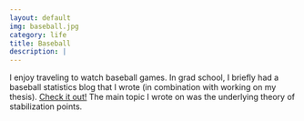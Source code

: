 ```yaml
---
layout: default
img: baseball.jpg
category: life
title: Baseball
description: |
---
```

I enjoy traveling to watch baseball games. In grad school, I briefly had a baseball statistics blog that I wrote (in combination with working on my thesis). [Check it out!](http://www.probabilaball.com) The main topic I wrote on was the underlying theory of stabilization points.